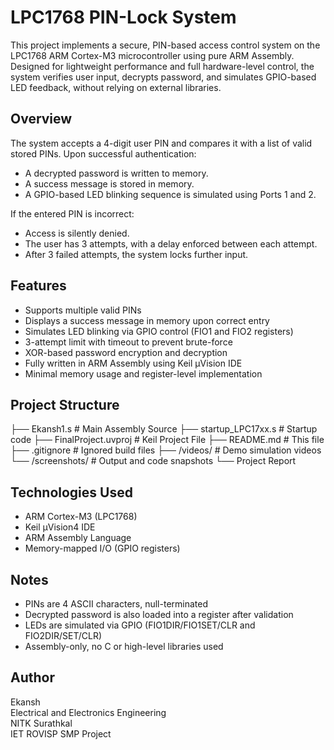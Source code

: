 # LPC1768 PIN-Lock System

This project implements a secure, PIN-based access control system on the LPC1768 ARM Cortex-M3 microcontroller using pure ARM Assembly. Designed for lightweight performance and full hardware-level control, the system verifies user input, decrypts password, and simulates GPIO-based LED feedback, without relying on external libraries.

## Overview

The system accepts a 4-digit user PIN and compares it with a list of valid stored PINs. Upon successful authentication:

- A decrypted password is written to memory.
- A success message is stored in memory.
- A GPIO-based LED blinking sequence is simulated using Ports 1 and 2.

If the entered PIN is incorrect:
- Access is silently denied.
- The user has 3 attempts, with a delay enforced between each attempt.
- After 3 failed attempts, the system locks further input.

## Features

- Supports multiple valid PINs
- Displays a success message in memory upon correct entry
- Simulates LED blinking via GPIO control (FIO1 and FIO2 registers)
- 3-attempt limit with timeout to prevent brute-force
- XOR-based password encryption and decryption
- Fully written in ARM Assembly using Keil µVision IDE
- Minimal memory usage and register-level implementation



## Project Structure
├── Ekansh1.s # Main Assembly Source
├── startup_LPC17xx.s # Startup code
├── FinalProject.uvproj # Keil Project File
├── README.md # This file
├── .gitignore # Ignored build files
├── /videos/ # Demo simulation videos
└── /screenshots/ # Output and code snapshots 
└──  Project Report 


## Technologies Used

- ARM Cortex-M3 (LPC1768)
- Keil µVision4 IDE
- ARM Assembly Language
- Memory-mapped I/O (GPIO registers)

## Notes

- PINs are 4 ASCII characters, null-terminated
- Decrypted password is also loaded into a register after validation
- LEDs are simulated via GPIO (FIO1DIR/FIO1SET/CLR and FIO2DIR/SET/CLR)
- Assembly-only, no C or high-level libraries used

## Author

Ekansh  
Electrical and Electronics Engineering  
NITK Surathkal  
IET ROVISP SMP Project



